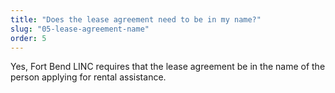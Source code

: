 ```yaml
---
title: "Does the lease agreement need to be in my name?"
slug: "05-lease-agreement-name"
order: 5
---
```


Yes, Fort Bend LINC requires that the lease agreement be in the name of the person applying for rental assistance.